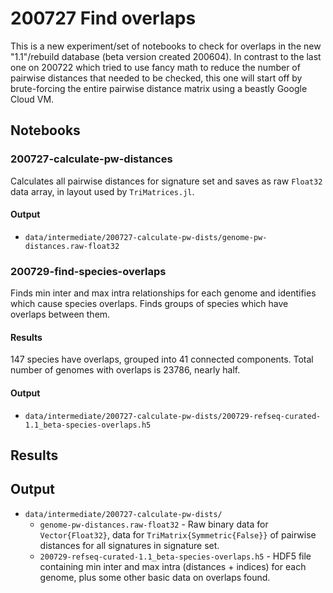 # 200727 Find overlaps

This is a new experiment/set of notebooks to check for overlaps in the new "1.1"/rebuild database (beta version created 200604). In contrast to the last one on 200722 which tried to use fancy math to reduce the number of pairwise distances that needed to be checked, this one will start off by brute-forcing the entire pairwise distance matrix using a beastly Google Cloud VM.


## Notebooks

### 200727-calculate-pw-distances

Calculates all pairwise distances for signature set and saves as raw `Float32` data array, in layout used by `TriMatrices.jl`.

#### Output

* `data/intermediate/200727-calculate-pw-dists/genome-pw-distances.raw-float32`


### 200729-find-species-overlaps

Finds min inter and max intra relationships for each genome and identifies which cause species overlaps. Finds groups of species which have overlaps between them.

#### Results

147 species have overlaps, grouped into 41 connected components. Total number of genomes with overlaps is 23786, nearly half.

#### Output

* `data/intermediate/200727-calculate-pw-dists/200729-refseq-curated-1.1_beta-species-overlaps.h5`



## Results


## Output

* `data/intermediate/200727-calculate-pw-dists/`
  * `genome-pw-distances.raw-float32` - Raw binary data for `Vector{Float32}`, data for `TriMatrix{Symmetric{False}}` of pairwise distances for all signatures in signature set.
  * `200729-refseq-curated-1.1_beta-species-overlaps.h5` - HDF5 file containing min inter and max intra (distances + indices) for each genome, plus some other basic data on overlaps found.